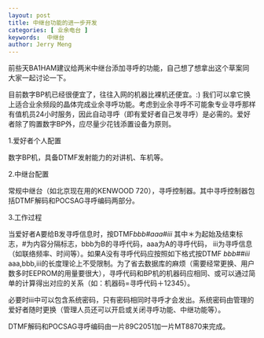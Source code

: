 ```yaml
---
layout: post
title: 中继台功能的进一步开发
categories: [ 业余电台 ]
keywords:  中继台
author: Jerry Meng
---
```


前些天BA1HAM建议给两米中继台添加寻呼的功能，自己想了想拿出这个草案同大家一起讨论一下。

目前数字BP机已经很便宜了，往往入网的机器比裸机还便宜。:) 我们可以拿它换上适合业余频段的晶体完成业余寻呼功能。考虑到业余寻呼不可能象专业寻呼那样有值机员24小时服务，因此自动寻呼（即有爱好者自己发寻呼）是必需的。爱好者除了购置数字BP外，应尽量少花钱添置设备为原则。

1.爱好者个人配置

数字BP机，具备DTMF发射能力的对讲机、车机等。

2.中继台配置

常规中继台（如北京现在用的KENWOOD 720），寻呼控制器。其中寻呼控制器包括DTMF解码和POCSAG寻呼编码两部分。

3.工作过程

当爱好者A要给B发寻呼信息时，按DTMF*bbb#aaa#iii* 其中＊为起始及结束标志，#为内容分隔标志，bbb为B的寻呼代码，aaa为A的寻呼代码， iii为寻呼信息（如联络频率、时间等）。如果A没有寻呼代码应按照如下格式按DTMF *bbb##iii* aaa,bbb,iii的长度理论上不受限制。为了省去数据库的麻烦（需要经常更换、用户数多时EEPROM的用量要很大），寻呼代码和BP机的机器码应相同、或可以通过简单的计算得出对应的关系（如：机器码=寻呼代码＋12345）。

必要时iii中可以包含系统密码，只有密码相同时寻呼才会发出。系统密码由管理的爱好者随时更换（管理人员还可以开启或关闭寻呼功能、中继功能等）。

DTMF解码和POCSAG寻呼编码由一片89C2051加一片MT8870来完成。